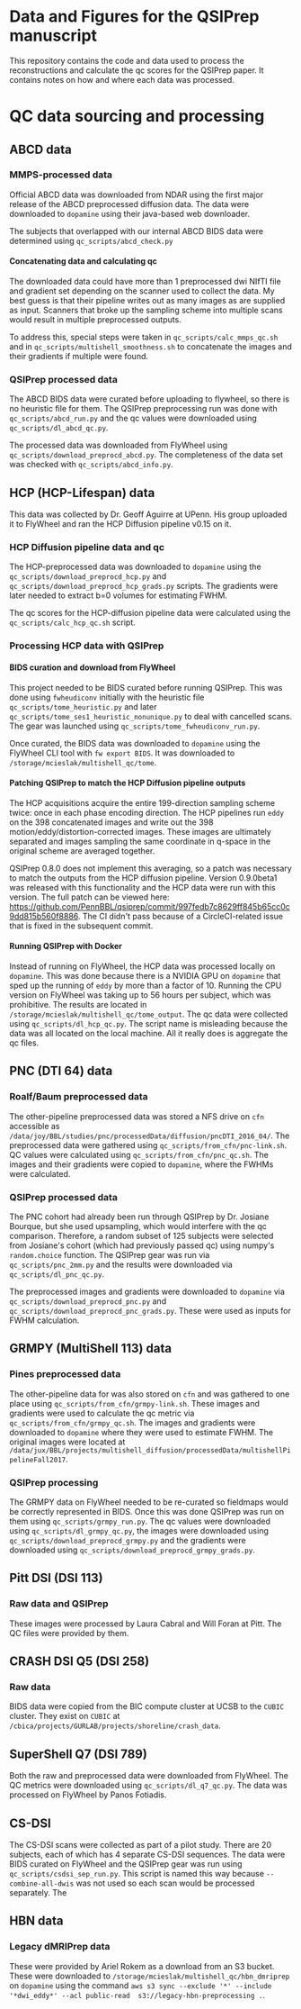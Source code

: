 # Data and Figures for the QSIPrep manuscript

This repository contains the code and data used to process the
reconstructions and calculate the qc scores for the QSIPrep paper.
It contains notes on how and where each data was processed.



# QC data sourcing and processing

## ABCD data

### MMPS-processed data

Official ABCD data was downloaded from NDAR using the first major
release of the ABCD preprocessed diffusion data. The data were
downloaded to `dopamine` using their java-based web downloader.

The subjects that overlapped with our internal ABCD BIDS data were
determined using `qc_scripts/abcd_check.py`

#### Concatenating data and calculating qc

The downloaded data could have more than 1 preprocessed dwi NIfTI file
and gradient set depending on the scanner used to collect the data.
My best guess is that their pipeline writes out as many images as are
supplied as input. Scanners that broke up the sampling scheme into
multiple scans would result in multiple preprocessed outputs.

To address this, special steps were taken in `qc_scripts/calc_mmps_qc.sh`
and in `qc_scripts/multishell_smoothness.sh` to concatenate the images
and their gradients if multiple were found.

### QSIPrep processed data

The ABCD BIDS data were curated before uploading to flywheel, so there
is no heuristic file for them. The QSIPrep preprocessing run was done
with `qc_scripts/abcd_run.py` and the qc values were downloaded using
`qc_scripts/dl_abcd_qc.py`.

The processed data was downloaded from FlyWheel using
`qc_scripts/download_preprocd_abcd.py`. The completeness of
the data set was checked with `qc_scripts/abcd_info.py`.

## HCP (HCP-Lifespan) data

This data was collected by Dr. Geoff Aguirre at UPenn. His group uploaded
it to FlyWheel and ran the HCP Diffusion pipeline v0.15 on it.

### HCP Diffusion pipeline data and qc

The HCP-preprocessed data was downloaded to `dopamine` using the
`qc_scripts/download_preprocd_hcp.py` and
`qc_scripts/download_preprocd_hcp_grads.py` scripts. The gradients
were later needed to extract b=0 volumes for estimating FWHM.

The qc scores for the HCP-diffusion pipeline data were calculated
using the `qc_scripts/calc_hcp_qc.sh` script.

### Processing HCP data with QSIPrep

#### BIDS curation and download from FlyWheel

This project needed to be BIDS curated before running QSIPrep. This was
done using `fwheudiconv` initially with the heuristic file
`qc_scripts/tome_heuristic.py` and later
`qc_scripts/tome_ses1_heuristic_nonunique.py` to deal with cancelled scans.
The gear was launched using `qc_scripts/tome_fwheudiconv_run.py`.

Once curated, the BIDS data was downloaded to `dopamine` using the FlyWheel
CLI tool with `fw export BIDS`. It was downloaded to
`/storage/mcieslak/multishell_qc/tome`.

#### Patching QSIPrep to match the HCP Diffusion pipeline outputs

The HCP acquisitions acquire the entire 199-direction sampling scheme
twice: once in each phase encoding direction. The HCP pipelines run
`eddy` on the 398 concatenated images and write out the 398
motion/eddy/distortion-corrected images. These images are ultimately
separated and images sampling the same coordinate in q-space in the
original scheme are averaged together.

QSIPrep 0.8.0 does not implement this averaging, so a patch was necessary
to match the outputs from the HCP diffusion pipeline. Version 0.9.0beta1
was released with this functionality and the HCP data were run with this
version. The full patch can be viewed here: https://github.com/PennBBL/qsiprep/commit/997fedb7c8629ff845b65cc0c9dd815b560f8886. The CI didn't pass because of a
CircleCI-related issue that is fixed in the subsequent commit.

#### Running QSIPrep with Docker

Instead of running on FlyWheel, the HCP data was processed locally on
`dopamine`. This was done because there is a NVIDIA GPU on `dopamine` that
sped up the running of `eddy` by more than a factor of 10. Running the CPU
version on FlyWheel was taking up to 56 hours per subject, which was
prohibitive. The results are located in
`/storage/mcieslak/multishell_qc/tome_output`. The qc data were collected
using `qc_scripts/dl_hcp_qc.py`. The script name is misleading because the
data was all located on the local machine. All it really does is aggregate
the qc files.

## PNC (DTI 64) data

### Roalf/Baum preprocessed data

The other-pipeline preprocessed data was stored a NFS drive on `cfn` accessible as
`/data/joy/BBL/studies/pnc/processedData/diffusion/pncDTI_2016_04/`. The preprocessed
data were gathered using `qc_scripts/from_cfn/pnc-link.sh`. QC values were calculated
using `qc_scripts/from_cfn/pnc_qc.sh`. The images and their gradients were copied to
`dopamine`, where the FWHMs were calculated.

### QSIPrep processed data

The PNC cohort had already been run through QSIPrep by Dr. Josiane Bourque, but
she used upsampling, which would interfere with the qc comparison. Therefore,
a random subset of 125 subjects were selected from Josiane's cohort (which had
previously passed qc) using numpy's `random.choice` function.
The QSIPrep gear was run via `qc_scripts/pnc_2mm.py` and the results were
downloaded via `qc_scripts/dl_pnc_qc.py`.

The preprocessed images and gradients were downloaded to `dopamine` via
`qc_scripts/download_preprocd_pnc.py` and `qc_scripts/download_preprocd_pnc_grads.py`.
These were used as inputs for FWHM calculation.

## GRMPY (MultiShell 113) data

### Pines preprocessed data

The other-pipeline data for was also stored on `cfn` and was gathered to one place
using `qc_scripts/from_cfn/grmpy-link.sh`. These images and gradients were used to calculate
the qc metric via `qc_scripts/from_cfn/grmpy_qc.sh`. The images and gradients were
downloaded to `dopamine` where they were used to estimate FWHM. The original images
were located at `/data/jux/BBL/projects/multishell_diffusion/processedData/multishellPipelineFall2017`.

### QSIPrep processing

The GRMPY data on FlyWheel needed to be re-curated so fieldmaps would be correctly
represented in BIDS. Once this was done QSIPrep was run on them using
`qc_scripts/grmpy_run.py`. The qc values were downloaded using `qc_scripts/dl_grmpy_qc.py`,
the images were downloaded using `qc_scripts/download_preprocd_grmpy.py` and the gradients
were downloaded using `qc_scripts/download_preprocd_grmpy_grads.py`.

## Pitt DSI (DSI 113)

### Raw data and QSIPrep
These images were processed by Laura Cabral and Will Foran at Pitt. The QC files were
provided by them.

## CRASH DSI Q5 (DSI 258)

### Raw data

BIDS data were copied from the BIC compute cluster at UCSB to the `CUBIC` cluster.
They exist on `CUBIC` at `/cbica/projects/GURLAB/projects/shoreline/crash_data`.


## SuperShell Q7 (DSI 789)

Both the raw and preprocessed data were downloaded from FlyWheel. The QC metrics
were downloaded using `qc_scripts/dl_q7_qc.py`. The data was processed on
FlyWheel by Panos Fotiadis.


## CS-DSI

The CS-DSI scans were collected as part of a pilot study. There are 20 subjects,
each of which has 4 separate CS-DSI sequences. The data were BIDS curated on
FlyWheel and the QSIPrep gear was run using `qc_scripts/csdsi_sep_run.py`.
This script is named this way because `--combine-all-dwis` was not used
so each scan would be processed separately. The


## HBN data

### Legacy dMRIPrep data

These were provided by Ariel Rokem as a download from an S3 bucket. These were
downloaded to `/storage/mcieslak/multishell_qc/hbn_dmriprep` on `dopamine` using
the command `aws s3 sync --exclude '*' --include '*dwi_eddy*' --acl public-read  s3://legacy-hbn-preprocessing .`.
